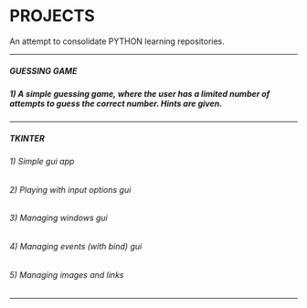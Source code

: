 # PROJECTS
An attempt to consolidate PYTHON learning repositories.
***
##### GUESSING GAME<br>
##### 1) A simple guessing game, where the user has a limited number of attempts to guess the correct number. Hints are given.<br>

***
##### TKINTER<br>
###### 1) Simple gui app<br>
###### 2) Playing with input options gui<br>
###### 3) Managing windows gui<br>
###### 4) Managing events (with bind) gui<br>
###### 5) Managing images and links<br>
***
